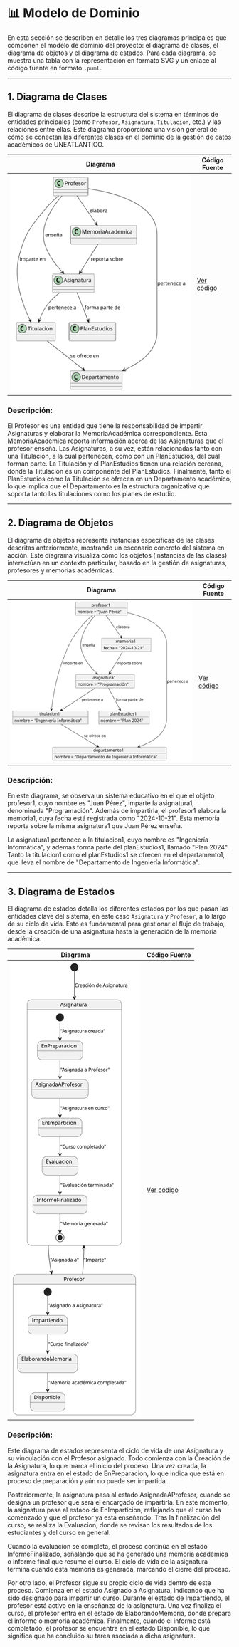# 📊 Modelo de Dominio

En esta sección se describen en detalle los tres diagramas principales que componen el modelo de dominio del proyecto: el diagrama de clases, el diagrama de objetos y el diagrama de estados. Para cada diagrama, se muestra una tabla con la representación en formato SVG y un enlace al código fuente en formato `.puml`.

---

## 1. Diagrama de Clases

El diagrama de clases describe la estructura del sistema en términos de entidades principales (como `Profesor`, `Asignatura`, `Titulacion`, etc.) y las relaciones entre ellas. Este diagrama proporciona una visión general de cómo se conectan las diferentes clases en el dominio de la gestión de datos académicos de UNEATLANTICO.

| Diagrama | Código Fuente |
|----------|---------------|
| ![Diagrama de Clases](/images/modelosUML/MdD/diagramaClases.svg) | [Ver código](/modelosUML/diagramaClases.puml) |

### Descripción:

El Profesor es una entidad que tiene la responsabilidad de impartir Asignaturas y elaborar la MemoriaAcadémica correspondiente. Esta MemoriaAcadémica reporta información acerca de las Asignaturas que el profesor enseña. Las Asignaturas, a su vez, están relacionadas tanto con una Titulación, a la cual pertenecen, como con un PlanEstudios, del cual forman parte. La Titulación y el PlanEstudios tienen una relación cercana, donde la Titulación es un componente del PlanEstudios. Finalmente, tanto el PlanEstudios como la Titulación se ofrecen en un Departamento académico, lo que implica que el Departamento es la estructura organizativa que soporta tanto las titulaciones como los planes de estudio.

---

## 2. Diagrama de Objetos

El diagrama de objetos representa instancias específicas de las clases descritas anteriormente, mostrando un escenario concreto del sistema en acción. Este diagrama visualiza cómo los objetos (instancias de las clases) interactúan en un contexto particular, basado en la gestión de asignaturas, profesores y memorias académicas.

| Diagrama | Código Fuente |
|----------|---------------|
| ![Diagrama de Objetos](/images/modelosUML/MdD/diagramaObjetos.svg) | [Ver código](/modelosUML/diagramaObjetos.puml) |

### Descripción:

En este diagrama, se observa un sistema educativo en el que el objeto profesor1, cuyo nombre es "Juan Pérez", imparte la asignatura1, denominada "Programación". Además de impartirla, el profesor1 elabora la memoria1, cuya fecha está registrada como "2024-10-21". Esta memoria reporta sobre la misma asignatura1 que Juan Pérez enseña.

La asignatura1 pertenece a la titulacion1, cuyo nombre es "Ingeniería Informática", y además forma parte del planEstudios1, llamado "Plan 2024". Tanto la titulacion1 como el planEstudios1 se ofrecen en el departamento1, que lleva el nombre de "Departamento de Ingeniería Informática".

---

## 3. Diagrama de Estados

El diagrama de estados detalla los diferentes estados por los que pasan las entidades clave del sistema, en este caso `Asignatura` y `Profesor`, a lo largo de su ciclo de vida. Esto es fundamental para gestionar el flujo de trabajo, desde la creación de una asignatura hasta la generación de la memoria académica.

| Diagrama | Código Fuente |
|----------|---------------|
| ![Diagrama de Estados](/images/modelosUML/MdD/diagramaEstados.svg) | [Ver código](/modelosUML/diagramaEstados.puml) |

### Descripción:

Este diagrama de estados representa el ciclo de vida de una Asignatura y su vinculación con el Profesor asignado. Todo comienza con la Creación de la Asignatura, lo que marca el inicio del proceso. Una vez creada, la asignatura entra en el estado de EnPreparacion, lo que indica que está en proceso de preparación y aún no puede ser impartida.

Posteriormente, la asignatura pasa al estado AsignadaAProfesor, cuando se designa un profesor que será el encargado de impartirla. En este momento, la asignatura pasa al estado de EnImparticion, reflejando que el curso ha comenzado y que el profesor ya está enseñando. Tras la finalización del curso, se realiza la Evaluacion, donde se revisan los resultados de los estudiantes y del curso en general.

Cuando la evaluación se completa, el proceso continúa en el estado InformeFinalizado, señalando que se ha generado una memoria académica o informe final que resume el curso. El ciclo de vida de la asignatura termina cuando esta memoria es generada, marcando el cierre del proceso.

Por otro lado, el Profesor sigue su propio ciclo de vida dentro de este proceso. Comienza en el estado Asignado a Asignatura, indicando que ha sido designado para impartir un curso. Durante el estado de Impartiendo, el profesor está activo en la enseñanza de la asignatura. Una vez finaliza el curso, el profesor entra en el estado de ElaborandoMemoria, donde prepara el informe o memoria académica. Finalmente, cuando el informe está completado, el profesor se encuentra en el estado Disponible, lo que significa que ha concluido su tarea asociada a dicha asignatura.